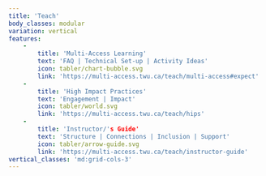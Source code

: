 ```yaml
---
title: 'Teach'
body_classes: modular
variation: vertical
features:
    -
        title: 'Multi-Access Learning'
        text: 'FAQ | Technical Set-up | Activity Ideas'
        icon: tabler/chart-bubble.svg
        link: 'https://multi-access.twu.ca/teach/multi-access#expect'
    -
        title: 'High Impact Practices'
        text: 'Engagement | Impact'
        icon: tabler/world.svg
        link: 'https://multi-access.twu.ca/teach/hips'
    -
        title: 'Instructor/'s Guide'
        text: 'Structure | Connections | Inclusion | Support'
        icon: tabler/arrow-guide.svg
        link: 'https://multi-access.twu.ca/teach/instructor-guide'
vertical_classes: 'md:grid-cols-3'
---
```

